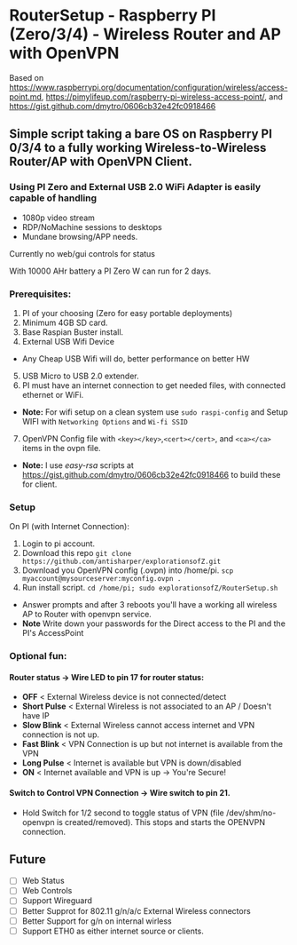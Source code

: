 # RouterSetup - Raspberry PI (Zero/3/4) - Wireless Router and AP with OpenVPN

Based on https://www.raspberrypi.org/documentation/configuration/wireless/access-point.md,
         https://pimylifeup.com/raspberry-pi-wireless-access-point/,
     and https://gist.github.com/dmytro/0606cb32e42fc0918466


## Simple script taking a bare OS on Raspberry PI 0/3/4 to a fully working Wireless-to-Wireless Router/AP with OpenVPN Client.

### Using PI Zero and External USB 2.0 WiFi Adapter is easily capable of handling
- 1080p video stream
- RDP/NoMachine sessions to desktops
- Mundane browsing/APP needs.

Currently no web/gui controls for status

With 10000 AHr battery a PI Zero W can run for 2 days.

### Prerequisites:
1. PI of your choosing (Zero for easy portable deployments)
2. Minimum 4GB SD card.
3. Base Raspian Buster install.
4. External USB Wifi Device
 - Any Cheap USB Wifi will do, better performance on better HW
5. USB Micro to USB 2.0 extender.
6. PI must have an internet connection to get needed files, with connected ethernet or WiFi.
  - __Note:__ For wifi setup on a clean system use ```sudo raspi-config``` and Setup WIFI with ```Networking Options``` and ```Wi-fi SSID```
7. OpenVPN Config file with ```<key></key>```,```<cert></cert>```, and ```<ca></ca>``` items in the ovpn file.
 - __Note:__ I use *easy-rsa* scripts at https://gist.github.com/dmytro/0606cb32e42fc0918466 to build these for client.

### Setup
On PI (with Internet Connection):
1. Login to pi account.
2. Download this repo ```git clone https://github.com/antisharper/explorationsofZ.git```
3. Download you OpenVPN config (.ovpn) into /home/pi. ```scp myaccount@mysourceserver:myconfig.ovpn .```
4. Run install script. ```cd /home/pi; sudo explorationsofZ/RouterSetup.sh```  
- Answer prompts and after 3 reboots you'll have a working all wireless AP to Router with openvpn service.
- __Note__ Write down your passwords for the Direct access to the PI and the PI's AccessPoint

### Optional fun:
####  Router status -> Wire LED to pin 17 for router status:
- **OFF**         < External Wireless device is not connected/detect
- **Short Pulse** < External Wireless is not associated to an AP / Doesn't have IP
- **Slow Blink**  < External Wireless cannot access internet and VPN connection is not up.
- **Fast Blink**  < VPN Connection is up but not internet is available from the VPN
- **Long Pulse**  < Internet is available but VPN is down/disabled
- **ON**          < Internet available and VPN is up -> You're Secure!

#### Switch to Control VPN Connection -> Wire switch to pin 21.
- Hold Switch for 1/2 second to toggle status of VPN (file /dev/shm/no-openvpn is created/removed). This stops and starts the OPENVPN connection.

## Future
- [ ] Web Status
- [ ] Web Controls
- [ ] Support Wireguard
- [ ] Better Supprot for 802.11 g/n/a/c External Wireless connectors
- [ ] Better Support for g/n on internal wirless
- [ ] Support ETH0 as either internet source or clients.

